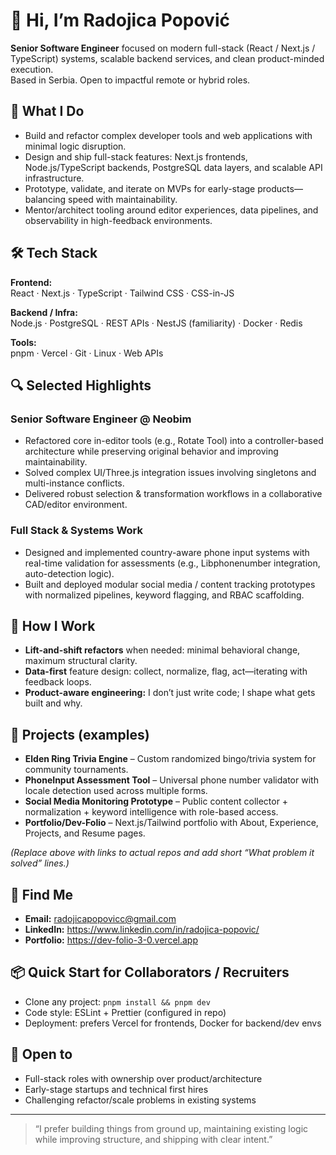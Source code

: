 # 👋 Hi, I’m Radojica Popović  
**Senior Software Engineer** focused on modern full-stack (React / Next.js / TypeScript) systems, scalable backend services, and clean product-minded execution.  
Based in Serbia. Open to impactful remote or hybrid roles.

## 🚀 What I Do
- Build and refactor complex developer tools and web applications with minimal logic disruption.  
- Design and ship full-stack features: Next.js frontends, Node.js/TypeScript backends, PostgreSQL data layers, and scalable API infrastructure.  
- Prototype, validate, and iterate on MVPs for early-stage products—balancing speed with maintainability.  
- Mentor/architect tooling around editor experiences, data pipelines, and observability in high-feedback environments.

## 🛠 Tech Stack

**Frontend:**  
React · Next.js · TypeScript · Tailwind CSS · CSS-in-JS  

**Backend / Infra:**  
Node.js · PostgreSQL · REST APIs · NestJS (familiarity) · Docker · Redis  

**Tools:**  
pnpm · Vercel · Git · Linux · Web APIs  

## 🔍 Selected Highlights

### Senior Software Engineer @ Neobim  
- Refactored core in-editor tools (e.g., Rotate Tool) into a controller-based architecture while preserving original behavior and improving maintainability.  
- Solved complex UI/Three.js integration issues involving singletons and multi-instance conflicts.  
- Delivered robust selection & transformation workflows in a collaborative CAD/editor environment.

### Full Stack & Systems Work  
- Designed and implemented country-aware phone input systems with real-time validation for assessments (e.g., Libphonenumber integration, auto-detection logic).  
- Built and deployed modular social media / content tracking prototypes with normalized pipelines, keyword flagging, and RBAC scaffolding.

## 🧪 How I Work
- **Lift-and-shift refactors** when needed: minimal behavioral change, maximum structural clarity.  
- **Data-first** feature design: collect, normalize, flag, act—iterating with feedback loops.  
- **Product-aware engineering:** I don’t just write code; I shape what gets built and why.

## 📂 Projects (examples)
- **Elden Ring Trivia Engine** – Custom randomized bingo/trivia system for community tournaments.  
- **PhoneInput Assessment Tool** – Universal phone number validator with locale detection used across multiple forms.  
- **Social Media Monitoring Prototype** – Public content collector + normalization + keyword intelligence with role-based access.  
- **Portfolio/Dev-Folio** – Next.js/Tailwind portfolio with About, Experience, Projects, and Resume pages.  

*(Replace above with links to actual repos and add short “What problem it solved” lines.)*

## 🔗 Find Me
- **Email:** radojicapopovicc@gmail.com
- **LinkedIn:** https://www.linkedin.com/in/radojica-popovic/
- **Portfolio:** https://dev-folio-3-0.vercel.app

## 📦 Quick Start for Collaborators / Recruiters
- Clone any project: `pnpm install && pnpm dev`  
- Code style: ESLint + Prettier (configured in repo)  
- Deployment: prefers Vercel for frontends, Docker for backend/dev envs  

## 💬 Open to
- Full-stack roles with ownership over product/architecture  
- Early-stage startups and technical first hires  
- Challenging refactor/scale problems in existing systems

---

> “I prefer building things from ground up, maintaining existing logic while improving structure, and shipping with clear intent.”  

